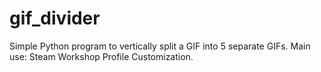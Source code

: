 # gif_divider
Simple Python program to vertically split a GIF into 5 separate GIFs. Main use: Steam Workshop Profile Customization.
